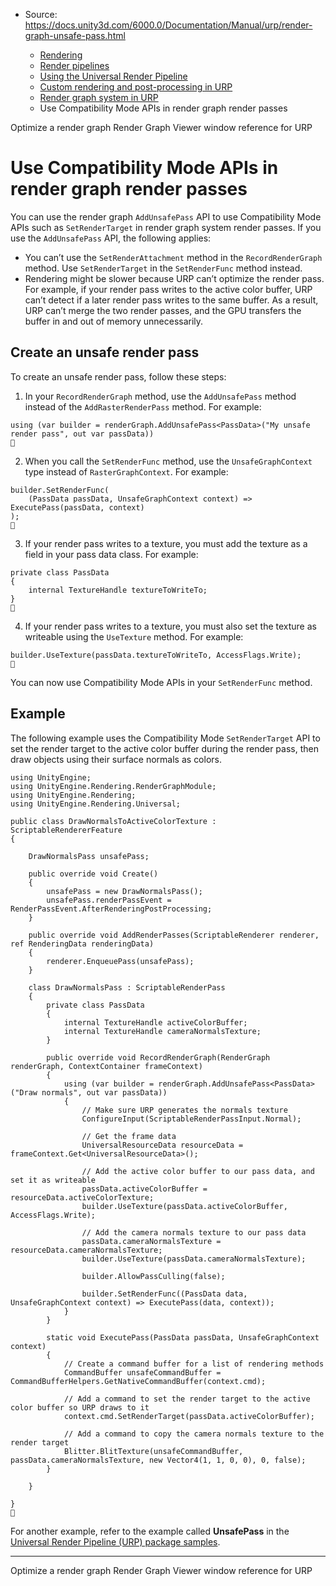 * Source: https://docs.unity3d.com/6000.0/Documentation/Manual/urp/render-graph-unsafe-pass.html

  * [Rendering](https://docs.unity3d.com/6000.0/Documentation/Manual/rendering-and-post-processing.html)
  * [Render pipelines](https://docs.unity3d.com/6000.0/Documentation/Manual/render-pipelines.html)
  * [Using the Universal Render Pipeline](https://docs.unity3d.com/6000.0/Documentation/Manual/universal-render-pipeline.html)
  * [Custom rendering and post-processing in URP](https://docs.unity3d.com/6000.0/Documentation/Manual/urp/customizing-urp.html)
  * [Render graph system in URP](https://docs.unity3d.com/6000.0/Documentation/Manual/urp/render-graph.html)
  * Use Compatibility Mode APIs in render graph render passes


[](https://docs.unity3d.com/6000.0/Documentation/Manual/urp/render-graph-optimize.html)
Optimize a render graph
[](https://docs.unity3d.com/6000.0/Documentation/Manual/urp/render-graph-viewer-reference.html)
Render Graph Viewer window reference for URP
# Use Compatibility Mode APIs in render graph render passes
You can use the render graph `AddUnsafePass` API to use Compatibility Mode APIs such as `SetRenderTarget` in render graph system render passes.
If you use the `AddUnsafePass` API, the following applies:
  * You can’t use the `SetRenderAttachment` method in the `RecordRenderGraph` method. Use `SetRenderTarget` in the `SetRenderFunc` method instead.
  * Rendering might be slower because URP can’t optimize the render pass. For example, if your render pass writes to the active color buffer, URP can’t detect if a later render pass writes to the same buffer. As a result, URP can’t merge the two render passes, and the GPU transfers the buffer in and out of memory unnecessarily.


## Create an unsafe render pass
To create an unsafe render pass, follow these steps:
  1. In your `RecordRenderGraph` method, use the `AddUnsafePass` method instead of the `AddRasterRenderPass` method.
For example:
```
using (var builder = renderGraph.AddUnsafePass<PassData>("My unsafe render pass", out var passData))

```

  2. When you call the `SetRenderFunc` method, use the `UnsafeGraphContext` type instead of `RasterGraphContext`.
For example:
```
builder.SetRenderFunc(
    (PassData passData, UnsafeGraphContext context) => ExecutePass(passData, context)
);

```

  3. If your render pass writes to a texture, you must add the texture as a field in your pass data class.
For example:
```
private class PassData
{
    internal TextureHandle textureToWriteTo;
}

```

  4. If your render pass writes to a texture, you must also set the texture as writeable using the `UseTexture` method.
For example:
```
builder.UseTexture(passData.textureToWriteTo, AccessFlags.Write);

```



You can now use Compatibility Mode APIs in your `SetRenderFunc` method.
## Example
The following example uses the Compatibility Mode `SetRenderTarget` API to set the render target to the active color buffer during the render pass, then draw objects using their surface normals as colors.
```
using UnityEngine;
using UnityEngine.Rendering.RenderGraphModule;
using UnityEngine.Rendering;
using UnityEngine.Rendering.Universal;

public class DrawNormalsToActiveColorTexture : ScriptableRendererFeature
{

    DrawNormalsPass unsafePass;

    public override void Create()
    {
        unsafePass = new DrawNormalsPass();
        unsafePass.renderPassEvent = RenderPassEvent.AfterRenderingPostProcessing;
    }

    public override void AddRenderPasses(ScriptableRenderer renderer, ref RenderingData renderingData)
    {
        renderer.EnqueuePass(unsafePass);
    }

    class DrawNormalsPass : ScriptableRenderPass
    {
        private class PassData
        {
            internal TextureHandle activeColorBuffer;
            internal TextureHandle cameraNormalsTexture;
        }

        public override void RecordRenderGraph(RenderGraph renderGraph, ContextContainer frameContext)
        {
            using (var builder = renderGraph.AddUnsafePass<PassData>("Draw normals", out var passData))
            {
                // Make sure URP generates the normals texture
                ConfigureInput(ScriptableRenderPassInput.Normal);

                // Get the frame data
                UniversalResourceData resourceData = frameContext.Get<UniversalResourceData>();

                // Add the active color buffer to our pass data, and set it as writeable 
                passData.activeColorBuffer = resourceData.activeColorTexture;
                builder.UseTexture(passData.activeColorBuffer, AccessFlags.Write);                

                // Add the camera normals texture to our pass data 
                passData.cameraNormalsTexture = resourceData.cameraNormalsTexture;
                builder.UseTexture(passData.cameraNormalsTexture);

                builder.AllowPassCulling(false);

                builder.SetRenderFunc((PassData data, UnsafeGraphContext context) => ExecutePass(data, context));
            }
        }

        static void ExecutePass(PassData passData, UnsafeGraphContext context)
        {
            // Create a command buffer for a list of rendering methods
            CommandBuffer unsafeCommandBuffer = CommandBufferHelpers.GetNativeCommandBuffer(context.cmd);

            // Add a command to set the render target to the active color buffer so URP draws to it
            context.cmd.SetRenderTarget(passData.activeColorBuffer);

            // Add a command to copy the camera normals texture to the render target
            Blitter.BlitTexture(unsafeCommandBuffer, passData.cameraNormalsTexture, new Vector4(1, 1, 0, 0), 0, false);
        }

    }

}

```

For another example, refer to the example called **UnsafePass** in the [Universal Render Pipeline (URP) package samples](https://docs.unity3d.com/6000.0/Documentation/Manual/urp/package-samples.html).
* * *
[](https://docs.unity3d.com/6000.0/Documentation/Manual/urp/render-graph-optimize.html)
Optimize a render graph
[](https://docs.unity3d.com/6000.0/Documentation/Manual/urp/render-graph-viewer-reference.html)
Render Graph Viewer window reference for URP
